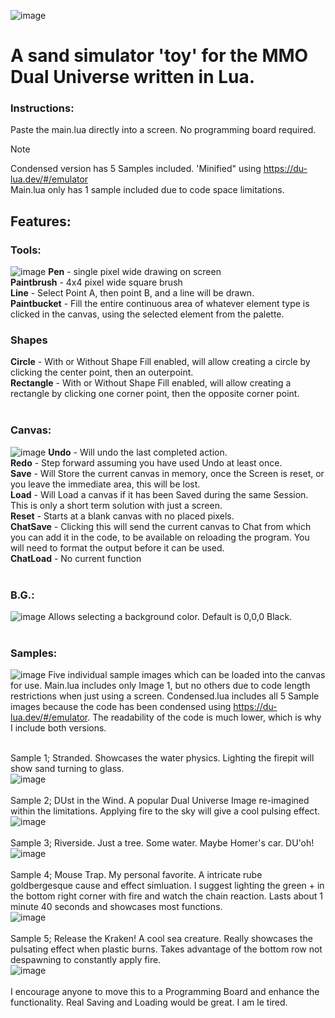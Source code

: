 ![image](https://github.com/user-attachments/assets/d8831273-4888-4efa-86cb-7b5ace79d33d)

<h1>A sand simulator 'toy' for the MMO Dual Universe written in Lua.</h1>

<h3>Instructions:</h3>
Paste the main.lua directly into a screen. No programming board required.

>[!NOTE]
>Condensed version has 5 Samples included. 'Minified" using https://du-lua.dev/#/emulator <br>
>Main.lua only has 1 sample included due to code space limitations. 


<h2>Features:</h2>

<h3>Tools:</h3>

![image](https://github.com/user-attachments/assets/38b55759-87b4-49d1-ad6c-17c336b1e451)
<b>Pen</b> - single pixel wide drawing on screen <br>
<b>Paintbrush</b> - 4x4 pixel wide square brush <br>
<b>Line</b> - Select Point A, then point B, and a line will be drawn. <br>
<b>Paintbucket</b> - Fill the entire continuous area of whatever element type is clicked in the canvas, using the selected element from the palette. 

<h3><b>Shapes</b></h3>
        <b>Circle</b> - With or Without Shape Fill enabled, will allow creating a circle by clicking the center point, then an outerpoint. <br>
        <b>Rectangle</b> - With or Without Shape Fill enabled, will allow creating a rectangle by clicking one corner point, then the opposite corner point.  <br> <br>

<h3>Canvas:</h3>

![image](https://github.com/user-attachments/assets/2b829185-8ec3-4140-9ef0-3cdc7be464ec)
<b>Undo</b> - Will undo the last completed action.<br>
<b>Redo</b> - Step forward assuming you have used Undo at least once.<br>
<b>Save</b> - Will Store the current canvas in memory, once the Screen is reset, or you leave the immediate area, this will be lost.<br>
<b>Load</b> - Will Load a canvas if it has been Saved during the same Session. This is only a short term solution with just a screen.<br>
<b>Reset</b> - Starts at a blank canvas with no placed pixels.<br>
<b>ChatSave</b> - Clicking this will send the current canvas to Chat from which you can add it in the code, to be available on reloading the program. You will need to format the output before it can be used.<br>
<b>ChatLoad</b> - No current function<br><br>

<h3>B.G.:</h3>

![image](https://github.com/user-attachments/assets/ee0ae5b3-43db-4671-b66a-2f2ae0c71995)
Allows selecting a background color. Default is 0,0,0 Black.<br><br>

<h3>Samples:</h3>

![image](https://github.com/user-attachments/assets/249b914d-ea29-4f07-b004-fa44fd253209)
Five individual sample images which can be loaded into the canvas for use. Main.lua includes only Image 1, but no others due to code length restrictions when just using a screen. Condensed.lua includes all 5 Sample images because the code has been condensed using https://du-lua.dev/#/emulator. The readability of the code is much lower, which is why I include both versions.<br><br>

Sample 1; Stranded. Showcases the water physics. Lighting the firepit will show sand turning to glass.<br>
![image](https://github.com/user-attachments/assets/5897dddc-f295-433e-b2e7-37f1b70d22df)
<br><br>
Sample 2; DUst in the Wind. A popular Dual Universe Image re-imagined within the limitations. Applying fire to the sky will give a cool pulsing effect.<br>
![image](https://github.com/user-attachments/assets/d8d4862a-b67a-48a2-9833-63ea78640840)
<br><br>
Sample 3; Riverside. Just a tree. Some water. Maybe Homer's car. DU'oh!<br>
![image](https://github.com/user-attachments/assets/f1a5884c-bc7a-4a2d-af9e-cfb537288e9a)
<br><br>
Sample 4; Mouse Trap. My personal favorite. A intricate rube goldbergesque cause and effect simluation. I suggest lighting the green + in the bottom right corner with fire and watch the chain reaction. Lasts about 1 minute 40 seconds and showcases most functions.<br>
![image](https://github.com/user-attachments/assets/29229e7f-9663-4f55-969b-51e04c01ec5f)
<br><br>
Sample 5; Release the Kraken! A cool sea creature. Really showcases the pulsating effect when plastic burns. Takes advantage of the bottom row not despawning to constantly apply fire.<br>
![image](https://github.com/user-attachments/assets/7e6e9abc-3e75-44f6-a6fe-3da37243114c)
<br><br>
I encourage anyone to move this to a Programming Board and enhance the functionality. Real Saving and Loading would be great. I am le tired. 
